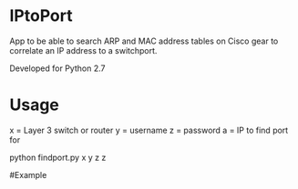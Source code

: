 # IPtoPort

App to be able to search ARP and MAC address tables on Cisco gear to correlate an IP address to a switchport. 

Developed for Python 2.7

# Usage

x = Layer 3 switch or router
y = username
z = password
a = IP to find port for

python findport.py x y z z

#Example
